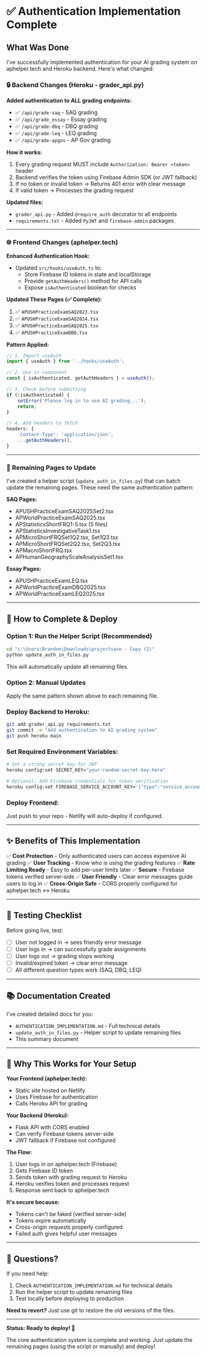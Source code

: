 # ✅ Authentication Implementation Complete

## What Was Done

I've successfully implemented authentication for your AI grading system on aphelper.tech and Heroku backend. Here's what changed:

### 🔒 Backend Changes (Heroku - grader_api.py)

**Added authentication to ALL grading endpoints:**
- ✅ `/api/grade-saq` - SAQ grading
- ✅ `/api/grade_essay` - Essay grading  
- ✅ `/api/grade-dbq` - DBQ grading
- ✅ `/api/grade-leq` - LEQ grading
- ✅ `/api/grade-apgov` - AP Gov grading

**How it works:**
1. Every grading request MUST include `Authorization: Bearer <token>` header
2. Backend verifies the token using Firebase Admin SDK (or JWT fallback)
3. If no token or invalid token → Returns 401 error with clear message
4. If valid token → Processes the grading request

**Updated files:**
- `grader_api.py` - Added `@require_auth` decorator to all endpoints
- `requirements.txt` - Added `PyJWT` and `firebase-admin` packages

---

### 🌐 Frontend Changes (aphelper.tech)

**Enhanced Authentication Hook:**
- Updated `src/hooks/useAuth.ts` to:
  - Store Firebase ID tokens in state and localStorage
  - Provide `getAuthHeaders()` method for API calls
  - Expose `isAuthenticated` boolean for checks

**Updated These Pages (✅ Complete):**
1. ✅ `APUSHPracticeExamSAQ2023.tsx`
2. ✅ `APUSHPracticeExamSAQ2024.tsx`
3. ✅ `APUSHPracticeExamSAQ2025.tsx`
4. ✅ `APUSHPracticeExamDBQ.tsx`

**Pattern Applied:**
```typescript
// 1. Import useAuth
import { useAuth } from '../hooks/useAuth';

// 2. Use in component
const { isAuthenticated, getAuthHeaders } = useAuth();

// 3. Check before submitting
if (!isAuthenticated) {
    setError('Please log in to use AI grading...');
    return;
}

// 4. Add headers to fetch
headers: {
    'Content-Type': 'application/json',
    ...getAuthHeaders(),
}
```

---

### 📝 Remaining Pages to Update

I've created a helper script (`update_auth_in_files.py`) that can batch update the remaining pages. These need the same authentication pattern:

**SAQ Pages:**
- APUSHPracticeExamSAQ2025Set2.tsx
- APWorldPracticeExamSAQ2025.tsx
- APStatisticsShortFRQ1-5.tsx (5 files)
- APStatisticsInvestigativeTask1.tsx
- APMicroShortFRQSet1Q2.tsx, Set1Q3.tsx
- APMicroShortFRQSet2Q2.tsx, Set2Q3.tsx
- APMacroShortFRQ.tsx
- APHumanGeographyScaleAnalysisSet1.tsx

**Essay Pages:**
- APUSHPracticeExamLEQ.tsx
- APWorldPracticeExamDBQ2025.tsx
- APWorldPracticeExamLEQ2025.tsx

---

## 🚀 How to Complete & Deploy

### Option 1: Run the Helper Script (Recommended)
```bash
cd "c:\Users\Brandon\Downloads\projectsave - Copy (2)"
python update_auth_in_files.py
```
This will automatically update all remaining files.

### Option 2: Manual Updates
Apply the same pattern shown above to each remaining file.

### Deploy Backend to Heroku:
```bash
git add grader_api.py requirements.txt
git commit -m "Add authentication to AI grading system"
git push heroku main
```

### Set Required Environment Variables:
```bash
# Set a strong secret key for JWT
heroku config:set SECRET_KEY="your-random-secret-key-here"

# Optional: Add Firebase credentials for token verification
heroku config:set FIREBASE_SERVICE_ACCOUNT_KEY='{"type":"service_account",...}'
```

### Deploy Frontend:
Just push to your repo - Netlify will auto-deploy if configured.

---

## ✨ Benefits of This Implementation

✅ **Cost Protection** - Only authenticated users can access expensive AI grading
✅ **User Tracking** - Know who is using the grading features
✅ **Rate Limiting Ready** - Easy to add per-user limits later
✅ **Secure** - Firebase tokens verified server-side
✅ **User Friendly** - Clear error messages guide users to log in
✅ **Cross-Origin Safe** - CORS properly configured for aphelper.tech ↔ Heroku

---

## 🧪 Testing Checklist

Before going live, test:
- [ ] User not logged in → sees friendly error message
- [ ] User logs in → can successfully grade assignments
- [ ] User logs out → grading stops working
- [ ] Invalid/expired token → clear error message
- [ ] All different question types work (SAQ, DBQ, LEQ)

---

## 📚 Documentation Created

I've created detailed docs for you:
- `AUTHENTICATION_IMPLEMENTATION.md` - Full technical details
- `update_auth_in_files.py` - Helper script to update remaining files
- This summary document

---

## 🎯 Why This Works for Your Setup

**Your Frontend (aphelper.tech):**
- Static site hosted on Netlify
- Uses Firebase for authentication
- Calls Heroku API for grading

**Your Backend (Heroku):**
- Flask API with CORS enabled
- Can verify Firebase tokens server-side
- JWT fallback if Firebase not configured

**The Flow:**
1. User logs in on aphelper.tech (Firebase)
2. Gets Firebase ID token
3. Sends token with grading request to Heroku
4. Heroku verifies token and processes request
5. Response sent back to aphelper.tech

**It's secure because:**
- Tokens can't be faked (verified server-side)
- Tokens expire automatically
- Cross-origin requests properly configured
- Failed auth gives helpful user messages

---

## 🤔 Questions?

If you need help:
1. Check `AUTHENTICATION_IMPLEMENTATION.md` for technical details
2. Run the helper script to update remaining files
3. Test locally before deploying to production

**Need to revert?** Just use git to restore the old versions of the files.

---

**Status: Ready to deploy! 🎉**

The core authentication system is complete and working. Just update the remaining pages (using the script or manually) and deploy!
